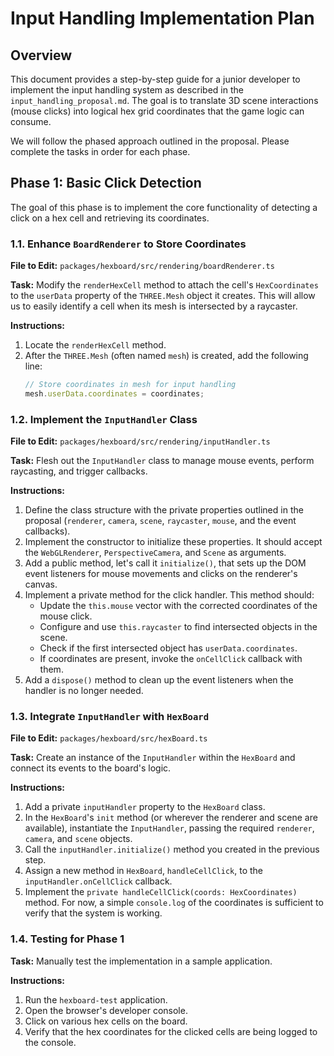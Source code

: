 # Input Handling Implementation Plan

## Overview

This document provides a step-by-step guide for a junior developer to implement
the input handling system as described in the `input_handling_proposal.md`. The
goal is to translate 3D scene interactions (mouse clicks) into logical hex grid
coordinates that the game logic can consume.

We will follow the phased approach outlined in the proposal. Please complete the
tasks in order for each phase.

## Phase 1: Basic Click Detection

The goal of this phase is to implement the core functionality of detecting a
click on a hex cell and retrieving its coordinates.

### 1.1. Enhance `BoardRenderer` to Store Coordinates

**File to Edit:** `packages/hexboard/src/rendering/boardRenderer.ts`

**Task:** Modify the `renderHexCell` method to attach the cell's
`HexCoordinates` to the `userData` property of the `THREE.Mesh` object it
creates. This will allow us to easily identify a cell when its mesh is
intersected by a raycaster.

**Instructions:**

1.  Locate the `renderHexCell` method.
2.  After the `THREE.Mesh` (often named `mesh`) is created, add the following
    line:
    ```typescript
    // Store coordinates in mesh for input handling
    mesh.userData.coordinates = coordinates;
    ```

### 1.2. Implement the `InputHandler` Class

**File to Edit:** `packages/hexboard/src/rendering/inputHandler.ts`

**Task:** Flesh out the `InputHandler` class to manage mouse events, perform
raycasting, and trigger callbacks.

**Instructions:**

1.  Define the class structure with the private properties outlined in the
    proposal (`renderer`, `camera`, `scene`, `raycaster`, `mouse`, and the event
    callbacks).
2.  Implement the constructor to initialize these properties. It should accept
    the `WebGLRenderer`, `PerspectiveCamera`, and `Scene` as arguments.
3.  Add a public method, let's call it `initialize()`, that sets up the DOM
    event listeners for mouse movements and clicks on the renderer's canvas.
4.  Implement a private method for the click handler. This method should:
    - Update the `this.mouse` vector with the corrected coordinates of the mouse
      click.
    - Configure and use `this.raycaster` to find intersected objects in the
      scene.
    - Check if the first intersected object has `userData.coordinates`.
    - If coordinates are present, invoke the `onCellClick` callback with them.
5.  Add a `dispose()` method to clean up the event listeners when the handler is
    no longer needed.

### 1.3. Integrate `InputHandler` with `HexBoard`

**File to Edit:** `packages/hexboard/src/hexBoard.ts`

**Task:** Create an instance of the `InputHandler` within the `HexBoard` and
connect its events to the board's logic.

**Instructions:**

1.  Add a private `inputHandler` property to the `HexBoard` class.
2.  In the `HexBoard`'s `init` method (or wherever the renderer and scene are
    available), instantiate the `InputHandler`, passing the required `renderer`,
    `camera`, and `scene` objects.
3.  Call the `inputHandler.initialize()` method you created in the previous
    step.
4.  Assign a new method in `HexBoard`, `handleCellClick`, to the
    `inputHandler.onCellClick` callback.
5.  Implement the `private handleCellClick(coords: HexCoordinates)` method. For
    now, a simple `console.log` of the coordinates is sufficient to verify that
    the system is working.

### 1.4. Testing for Phase 1

**Task:** Manually test the implementation in a sample application.

**Instructions:**

1.  Run the `hexboard-test` application.
2.  Open the browser's developer console.
3.  Click on various hex cells on the board.
4.  Verify that the hex coordinates for the clicked cells are being logged to
    the console.
